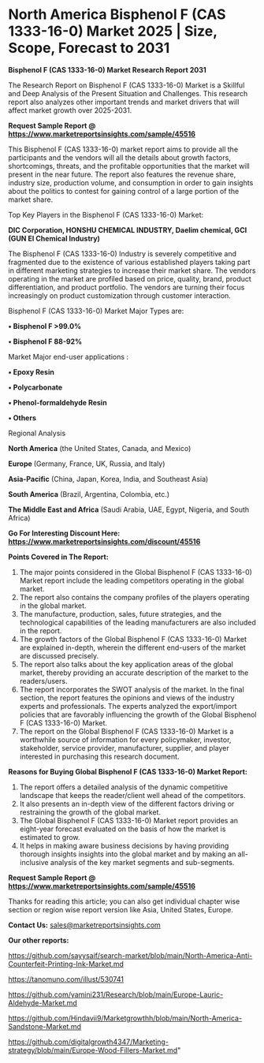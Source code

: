 # North America Bisphenol F (CAS 1333-16-0) Market 2025 | Size, Scope, Forecast to 2031

<strong>Bisphenol F (CAS 1333-16-0) Market Research Report 2031</strong>

The Research Report on Bisphenol F (CAS 1333-16-0) Market is a Skillful and Deep Analysis of the Present Situation and Challenges. This research report also analyzes other important trends and market drivers that will affect market growth over 2025-2031.

<strong>Request Sample Report @ <a href=https://www.marketreportsinsights.com/sample/45516>https://www.marketreportsinsights.com/sample/45516</a></strong>

This Bisphenol F (CAS 1333-16-0) market report aims to provide all the participants and the vendors will all the details about growth factors, shortcomings, threats, and the profitable opportunities that the market will present in the near future. The report also features the revenue share, industry size, production volume, and consumption in order to gain insights about the politics to contest for gaining control of a large portion of the market share.

Top Key Players in the Bisphenol F (CAS 1333-16-0) Market:

<strong>DIC Corporation, HONSHU CHEMICAL INDUSTRY, Daelim chemical, GCI (GUN EI Chemical Industry)</strong>

The Bisphenol F (CAS 1333-16-0) Industry is severely competitive and fragmented due to the existence of various established players taking part in different marketing strategies to increase their market share. The vendors operating in the market are profiled based on price, quality, brand, product differentiation, and product portfolio. The vendors are turning their focus increasingly on product customization through customer interaction.

Bisphenol F (CAS 1333-16-0) Market Major Types are:

<strong>•  Bisphenol F >99.0%

•  Bisphenol F 88-92%</strong>

Market Major end-user applications :

<strong>•  Epoxy Resin

•  Polycarbonate

•  Phenol-formaldehyde Resin

•  Others</strong>

Regional Analysis

</u><strong><b>North America</b></strong> (the United States, Canada, and Mexico)

<strong><b>Europe </b></strong>(Germany, France, UK, Russia, and Italy)

<strong><b>Asia-Pacific</b></strong> (China, Japan, Korea, India, and Southeast Asia)

<strong><b>South America</b></strong> (Brazil, Argentina, Colombia, etc.)

<strong><b>The Middle East and Africa</b></strong> (Saudi Arabia, UAE, Egypt, Nigeria, and South Africa)

<strong>Go For Interesting Discount Here: <a href=https://www.marketreportsinsights.com/discount/45516>https://www.marketreportsinsights.com/discount/45516</a></strong>

<strong>Points Covered in The Report:</strong>
<ol>
  <li>The major points considered in the Global Bisphenol F (CAS 1333-16-0) Market report include the leading competitors operating in the global market.</li>
  <li>The report also contains the company profiles of the players operating in the global market.</li>
  <li>The manufacture, production, sales, future strategies, and the technological capabilities of the leading manufacturers are also included in the report.</li>
  <li>The growth factors of the Global Bisphenol F (CAS 1333-16-0) Market are explained in-depth, wherein the different end-users of the market are discussed precisely.</li>
  <li>The report also talks about the key application areas of the global market, thereby providing an accurate description of the market to the readers/users.</li>
  <li>The report incorporates the SWOT analysis of the market. In the final section, the report features the opinions and views of the industry experts and professionals. The experts analyzed the export/import policies that are favorably influencing the growth of the Global Bisphenol F (CAS 1333-16-0) Market.</li>
  <li>The report on the Global Bisphenol F (CAS 1333-16-0) Market is a worthwhile source of information for every policymaker, investor, stakeholder, service provider, manufacturer, supplier, and player interested in purchasing this research document.</li>
</ol>
<strong>Reasons for Buying Global Bisphenol F (CAS 1333-16-0) Market Report:</strong>

<ol>
  <li>The report offers a detailed analysis of the dynamic competitive landscape that keeps the reader/client well ahead of the competitors.</li>
  <li>It also presents an in-depth view of the different factors driving or restraining the growth of the global market.</li>
  <li>The Global Bisphenol F (CAS 1333-16-0) Market report provides an eight-year forecast evaluated on the basis of how the market is estimated to grow.</li>
  <li>It helps in making aware business decisions by having providing thorough insights insights into the global market and by making an all-inclusive analysis of the key market segments and sub-segments.</li>
</ol>
<strong>Request Sample Report @ <a href=https://www.marketreportsinsights.com/sample/45516>https://www.marketreportsinsights.com/sample/45516</a></strong>


Thanks for reading this article; you can also get individual chapter wise section or region wise report version like Asia, United States, Europe.

<strong>Contact Us:</strong>
sales@marketreportsinsights.com

<strong>Our other reports:</strong>

<a href=https://github.com/sayysaif/search-market/blob/main/North-America-Anti-Counterfeit-Printing-Ink-Market.md>https://github.com/sayysaif/search-market/blob/main/North-America-Anti-Counterfeit-Printing-Ink-Market.md</a>

<a href=https://tanomuno.com/illust/530741>https://tanomuno.com/illust/530741</a>

<a href=https://github.com/yamini231/Research/blob/main/Europe-Lauric-Aldehyde-Market.md>https://github.com/yamini231/Research/blob/main/Europe-Lauric-Aldehyde-Market.md</a>

<a href=https://github.com/Hindavii9/Marketgrowthh/blob/main/North-America-Sandstone-Market.md>https://github.com/Hindavii9/Marketgrowthh/blob/main/North-America-Sandstone-Market.md</a>

<a href=https://github.com/digitalgrowth4347/Marketing-strategy/blob/main/Europe-Wood-Fillers-Market.md>https://github.com/digitalgrowth4347/Marketing-strategy/blob/main/Europe-Wood-Fillers-Market.md</a>"
